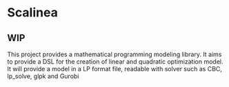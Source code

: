 # Scalinea

## WIP

This project provides a mathematical programming modeling library. It aims to provide a DSL for the creation of linear and quadratic optimization model. It will provide a model in a LP format file, readable with solver such as CBC, lp_solve, glpk and Gurobi


